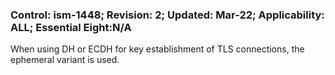 ### Control: ism-1448; Revision: 2; Updated: Mar-22; Applicability: ALL; Essential Eight:N/A
<p>When using DH or ECDH for key establishment of TLS connections, the ephemeral variant is used.</p>